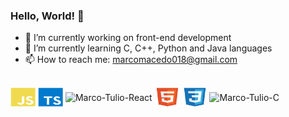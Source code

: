 ### Hello, World! 👋

- 🔭 I’m currently working on front-end development
- 🌱 I’m currently learning C, C++, Python and Java languages
- 📫 How to reach me: marcomacedo018@gmail.com

<!-- <picture>
<source
  srcset="https://github-readme-stats.vercel.app/api?username=tuliomarco&show_icons=true&theme=dark"
  media="(prefers-color-scheme: dark)"
/>
<source
  srcset="https://github-readme-stats.vercel.app/api?username=tuliomarco&show_icons=true"
  media="(prefers-color-scheme: light), (prefers-color-scheme: no-preference)"
/>
<img src="https://github-readme-stats.vercel.app/api?username=tuliomarco&show_icons=true" />
</picture>
-->

<div style="display: inline_block"><br>
  <img align="center" alt="Marco-Tulio-Js" height="30" width="40" src="https://raw.githubusercontent.com/devicons/devicon/master/icons/javascript/javascript-plain.svg">
  <img align="center" alt="Marco-Tulio-Ts" height="30" width="40" src="https://raw.githubusercontent.com/devicons/devicon/master/icons/typescript/typescript-plain.svg">
  <img align="center" alt="Marco-Tulio-React" height="30" width="40" src="https://cdn.jsdelivr.net/gh/devicons/devicon/icons/angularjs/angularjs-original.svg">
  <img align="center" alt="Marco-Tulio-HTML" height="30" width="40" src="https://raw.githubusercontent.com/devicons/devicon/master/icons/html5/html5-original.svg">
  <img align="center" alt="Marco-Tulio-CSS" height="30" width="40" src="https://raw.githubusercontent.com/devicons/devicon/master/icons/css3/css3-original.svg">
  <img align="center" alt="Marco-Tulio-C" height="30" width="40" src="https://cdn.jsdelivr.net/gh/devicons/devicon/icons/c/c-original.svg">
</div>
